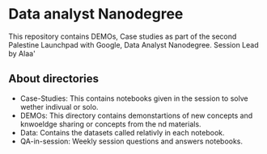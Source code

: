 # Data analyst Nanodegree
 This repository contains DEMOs, Case studies as part of the second Palestine Launchpad with Google, Data Analyst Nanodegree. Session Lead by Alaa' 

## About directories
- Case-Studies: This contains notebooks given in the session to solve wether indivual or solo.
- DEMOs: This directory contains demonstartions of new concepts and knwoeldge sharing or concepts from the nd materials.
- Data: Contains the datasets called relativly in each notebook.
- QA-in-session: Weekly session questions and answers notebooks.
